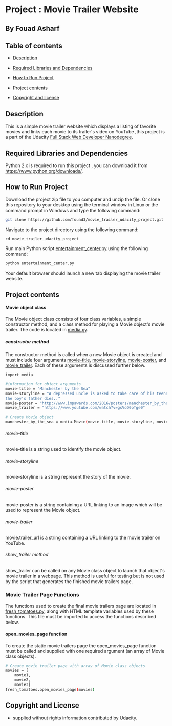 # Project : Movie Trailer Website
## By  Fouad Asharf



## Table of contents
- [Description](#description)
- [Required Libraries and Dependencies](#required-libraries-and-dependencies)
- [How to Run Project](#how-to-run-project)
- [Project contents](#project-contents)

- [Copyright and license](#copyright-and-license)
 
## Description
This is a simple movie trailer website which displays a listing of favorite movies and links each movie to its trailer's video on YouTube ,this project is a part of the Udacity [Full Stack Web Developer
Nanodegree](https://www.udacity.com/course/full-stack-web-developer-nanodegree--nd004).

## Required Libraries and Dependencies

Python 2.x is required to run this project , you can download it from https://www.python.org/downloads/.

## How to Run Project

Download the project zip file to you computer and unzip the file. Or clone this repository to your desktop using the terminal window in Linux or the command prompt in Windows and type the following command:
```bash
git clone https://github.com/fouad3/movie_trailer_udacity_project.git
```
Navigate to the project directory using the following command:


```
cd movie_trailer_udacity_project
```
Run main Python script [entertainment_center.py](https://github.com/fouad3/movie_trailer_udacity_project/blob/master/entertainment_center.py) using the following command:

```bash
python entertainment_center.py
```

Your default browser should launch a new tab displaying the movie trailer website.

## Project contents



#### Movie object class

The Movie object class consists of four class variables, a simple constructor method, and a class method for playing a Movie object's movie trailer. The code is located in [media.py](https://github.com/fouad3/movie_trailer_udacity_project/blob/master/media.py). 

##### constructor method

The constructor method is called when a new Movie object is created and must include four arguments  [movie-title](#movie-title), [movie-storyline](#movie-storyline), [movie-poster](#movie-poster), and [movie_trailer](#movie-trailer). Each of these arguments is discussed further below.

```bash
import media

#information for object arguments
movie-title = "Manchester by the Sea"
movie-storyline = "A depressed uncle is asked to take care of his teenage nephew after 
the boy's father dies.."
movie-poster = "http://www.impawards.com/2016/posters/manchester_by_the_sea.jpg"
movie_trailer = "https://www.youtube.com/watch?v=gsVoD0pTge0"

# Create Movie object
manchester_by_the_sea = media.Movie(movie-title, movie-storyline, movie-poster, movie_trailer)
```

###### movie-title

movie-title is a string used to identify the movie object.

###### movie-storyline

movie-storyline is a string represent the story of the movie. 

###### movie-poster

movie-poster is a string containing a URL linking to an image which will be used to represent the Movie object.

###### movie-trailer

movie.trailer_url is a string containing a URL linking to the movie trailer on YouTube.

###### show_trailer method

show_trailer can be called on any Movie class object to launch that object's movie trailer in a webpage. This method is useful for testing but is not used by the script that generates the finished movie trailers page.

### Movie Trailer Page Functions 

The functions used to create the final movie trailers page are located in [fresh_tomatoes.py](https://github.com/fouad3/movie_trailer_udacity_project/blob/master/fresh_tomatoes.py), along with HTML template variables used by these functions. This file must be imported to access the functions described below.

#### open_movies_page function

To create the static movie trailers page the open_movies_page function must be called and supplied with one required argument (an array of Movie class objects).

```bash
# Create movie trailer page with array of Movie class objects
movies = [
    movie1,
    movie2,
    movie3]
fresh_tomatoes.open_movies_page(movies)

``` 

## Copyright and License

- supplied without rights information contributed by [Udacity](http://www.udacity.com).
